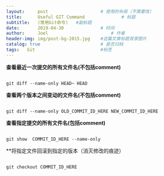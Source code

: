 ```yaml
---
layout:     post   				    # 使用的布局（不需要改）
title:      Useful GIT Command 				# 标题 
subtitle:   (常用Git命令)   #副标题
date:       2019-04-30 				# 时间
author:     Joel 						# 作者
header-img: img/post-bg-2015.jpg 	#这篇文章标题背景图片
catalog: true 						# 是否归档
tags:	Git							#标签
---
```

**查看最近一次提交的所有文件名(不包括comment)**
<pre><code>
git diff --name-only HEAD~ HEAD
</code></pre>
**查看两个版本之间变动的文件名(不包括comment)**
<pre><code>
git diff --name-only OLD_COMMIT_ID_HERE NEW_COMMIT_ID_HERE
</code></pre>
**查看指定提交的所有文件名(包括comment)**
<pre><code>
git show  COMMIT_ID_HERE --name-only
</code></pre>
**将指定文件回滚到指定的版本（消灭修改的痕迹）
<pre><code>
git checkout COMMIT_ID_HERE <filename>
</code></pre>
